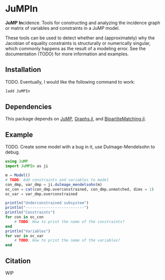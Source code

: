 # JuMPIn
**JuMP** **In**cidence. Tools for constructing and analyzing the
incidence graph or matrix of variables and constraints in a JuMP model.

These tools can be used to detect whether and (approximately) why the
Jacobian of equality constraints is structurally or numerically singular,
which commonly happens as the result of a modeling error.
See the documentation (TODO) for more information and examples.

## Installation
TODO. Eventually, I would like the following command to work:
```julia
]add JuMPIn
```

## Dependencies
This package depends on
[JuMP](https://github.com/jump-dev/jump.jl),
[Graphs.jl](https://github.com/JuliaGraphs/Graphs.jl),
and [BipartiteMatching.jl](https://github.com/IsaacRudich/BipartiteMatching.jl).

## Example
TODO. Create some model with a bug in it, use Dulmage-Mendelsohn to debug.
```julia
using JuMP
import JuMPIn as ji

m = Model()
# TODO: Add constraints and variables to model
con_dmp, var_dmp = ji.dulmage_mendelsohn(m)
oc_con = cat(con_dmp.overconstrained, con_dmp.unmatched, dims = 1)
oc_var = var_dmp.overconstrained

println("Underconstrained subsystem")
println("--------------------------")
println("Constraints")
for con in oc_con
    # TODO: How to print the name of the constraints?
end
println("Variables")
for var in oc_var
    # TODO: How to print the name of the variables?
end
```

## Citation
WIP
